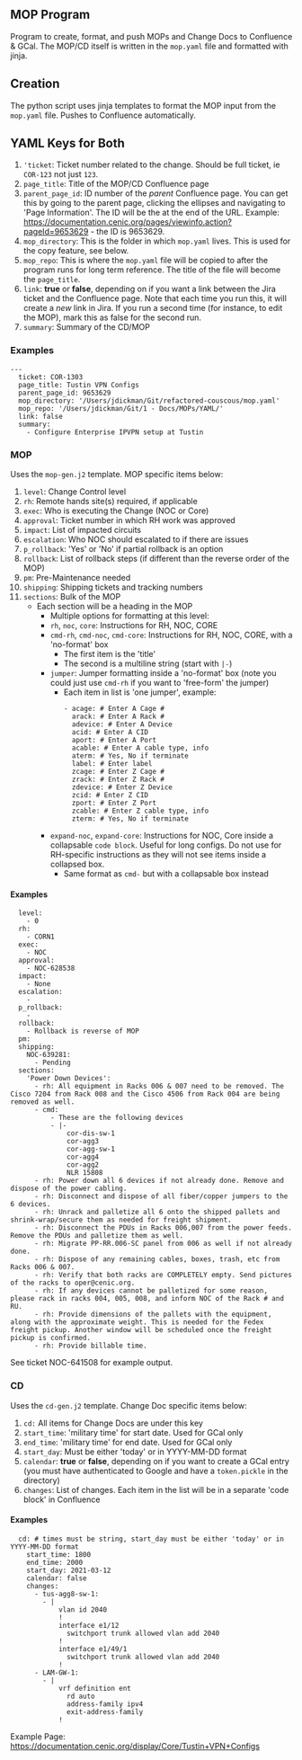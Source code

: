 ## MOP Program

Program to create, format, and push MOPs and Change Docs to Confluence & GCal. The MOP/CD itself is written in the `mop.yaml` file and formatted with jinja.

## Creation

The python script uses jinja templates to format the MOP input from the `mop.yaml` file. Pushes to Confluence automatically.

## YAML Keys for Both

1. `'ticket`: Ticket number related to the change. Should be full ticket, ie `COR-123` not just `123`.
2. `page_title`: Title of the MOP/CD Confluence page
3. `parent_page_id`: ID number of the *parent* Confluence page. You can get this by going to the parent page, clicking the ellipses and navigating to 'Page Information'. The ID will be the at the end of the URL. Example: https://documentation.cenic.org/pages/viewinfo.action?pageId=9653629 - the ID is 9653629.
4. `mop_directory`: This is the folder in which `mop.yaml` lives. This is used for the copy feature, see below.
5. `mop_repo`: This is where the `mop.yaml` file will be copied to after the program runs for long term reference. The title of the file will become the `page_title`.
6. `link`: **true** or **false**, depending on if you want a link between the Jira ticket and the Confluence page. Note that each time you run this, it will create a *new* link in Jira. If you run a second time (for instance, to edit the MOP), mark this as false for the second run.
7. `summary`: Summary of the CD/MOP

### Examples

```
---
  ticket: COR-1303
  page_title: Tustin VPN Configs
  parent_page_id: 9653629
  mop_directory: '/Users/jdickman/Git/refactored-couscous/mop.yaml'
  mop_repo: '/Users/jdickman/Git/1 - Docs/MOPs/YAML/'
  link: false
  summary:
    - Configure Enterprise IPVPN setup at Tustin
```

### MOP

Uses the `mop-gen.j2` template. MOP specific items below:

1. `level`: Change Control level
2. `rh`: Remote hands site(s) required, if applicable
3. `exec`: Who is executing the Change (NOC or Core)
4. `approval`: Ticket number in which RH work was approved
5. `impact`: List of impacted circuits
6. `escalation`: Who NOC should escalated to if there are issues
7. `p_rollback`: 'Yes' or 'No' if partial rollback is an option
8. `rollback`: List of rollback steps (if different than the reverse order of the MOP)
9. `pm`: Pre-Maintenance needed
10. `shipping`: Shipping tickets and tracking numbers
11. `sections`: Bulk of the MOP
    - Each section will be a heading in the MOP
        - Multiple options for formatting at this level:
        - `rh`, `noc`, `core`: Instructions for RH, NOC, CORE
        - `cmd-rh`, `cmd-noc`, `cmd-core`: Instructions for RH, NOC, CORE, with a 'no-format' box
            - The first item is the 'title'
            - The second is a multiline string (start with `|-`)
        - `jumper`: Jumper formatting inside a 'no-format' box (note you could just use `cmd-rh` if you want to 'free-form' the jumper)
            - Each item in list is 'one jumper', example:
                ```
                - acage: # Enter A Cage #
                  arack: # Enter A Rack #
                  adevice: # Enter A Device
                  acid: # Enter A CID
                  aport: # Enter A Port
                  acable: # Enter A cable type, info
                  aterm: # Yes, No if terminate
                  label: # Enter label
                  zcage: # Enter Z Cage #
                  zrack: # Enter Z Rack #
                  zdevice: # Enter Z Device
                  zcid: # Enter Z CID
                  zport: # Enter Z Port
                  zcable: # Enter Z cable type, info
                  zterm: # Yes, No if terminate
                ```
        - `expand-noc`, `expand-core`: Instructions for NOC, Core inside a collapsable `code block`. Useful for long configs. Do not use for RH-specific instructions as they will not see items inside a collapsed box.
            - Same format as `cmd-` but with a collapsable box instead

#### Examples

```
  level:
    - 0
  rh:
    - CORN1
  exec:
    - NOC
  approval:
    - NOC-628538
  impact:
    - None
  escalation:
    -
  p_rollback:
    -
  rollback:
    - Rollback is reverse of MOP
  pm:
  shipping:
    NOC-639281:
      - Pending
  sections:
    'Power Down Devices':
      - rh: All equipment in Racks 006 & 007 need to be removed. The Cisco 7204 from Rack 008 and the Cisco 4506 from Rack 004 are being removed as well.
      - cmd:
          - These are the following devices
          - |-
              cor-dis-sw-1
              cor-agg3
              cor-agg-sw-1
              cor-agg4
              cor-agg2
              NLR 15808
      - rh: Power down all 6 devices if not already done. Remove and dispose of the power cabling.
      - rh: Disconnect and dispose of all fiber/copper jumpers to the 6 devices.
      - rh: Unrack and palletize all 6 onto the shipped pallets and shrink-wrap/secure them as needed for freight shipment.
      - rh: Disconnect the PDUs in Racks 006,007 from the power feeds. Remove the PDUs and palletize them as well.
      - rh: Migrate PP-RR.006-SC panel from 006 as well if not already done.
      - rh: Dispose of any remaining cables, boxes, trash, etc from Racks 006 & 007.
      - rh: Verify that both racks are COMPLETELY empty. Send pictures of the racks to oper@cenic.org.
      - rh: If any devices cannot be palletized for some reason, please rack in racks 004, 005, 008, and inform NOC of the Rack # and RU.
      - rh: Provide dimensions of the pallets with the equipment, along with the approximate weight. This is needed for the Fedex freight pickup. Another window will be scheduled once the freight pickup is confirmed.
      - rh: Provide billable time.
```

See ticket NOC-641508 for example output.

### CD

Uses the `cd-gen.j2` template. Change Doc specific items below:

1. `cd:` All items for Change Docs are under this key
2. `start_time`: 'military time' for start date. Used for GCal only
3. `end_time`: 'military time' for end date. Used for GCal only
4. `start_day`: Must be either 'today' or in YYYY-MM-DD format
5. `calendar`: **true** or **false**, depending on if you want to create a GCal entry (you must have authenticated to Google and have a `token.pickle` in the directory)
6. `changes`: List of changes. Each item in the list will be in a separate 'code block' in Confluence

#### Examples

```
  cd: # times must be string, start_day must be either 'today' or in YYYY-MM-DD format
    start_time: 1800
    end_time: 2000
    start_day: 2021-03-12
    calendar: false
    changes:
      - tus-agg8-sw-1:
        - |
            vlan id 2040
            !
            interface e1/12
              switchport trunk allowed vlan add 2040
            !
            interface e1/49/1
              switchport trunk allowed vlan add 2040
            !
      - LAM-GW-1:
        - |
            vrf definition ent
              rd auto
              address-family ipv4
              exit-address-family
            !
```

Example Page: https://documentation.cenic.org/display/Core/Tustin+VPN+Configs
